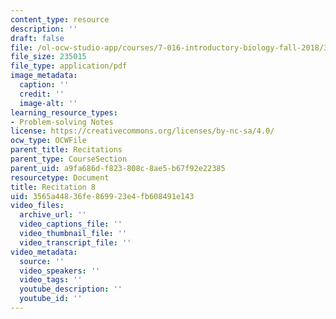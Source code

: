 ```yaml
---
content_type: resource
description: ''
draft: false
file: /ol-ocw-studio-app/courses/7-016-introductory-biology-fall-2018/3565a44836fe869923e4fb608491e143_MIT7_016F18rec8.pdf
file_size: 235015
file_type: application/pdf
image_metadata:
  caption: ''
  credit: ''
  image-alt: ''
learning_resource_types:
- Problem-solving Notes
license: https://creativecommons.org/licenses/by-nc-sa/4.0/
ocw_type: OCWFile
parent_title: Recitations
parent_type: CourseSection
parent_uid: a9fa686d-f823-808c-8ae5-b67f92e22385
resourcetype: Document
title: Recitation 8
uid: 3565a448-36fe-8699-23e4-fb608491e143
video_files:
  archive_url: ''
  video_captions_file: ''
  video_thumbnail_file: ''
  video_transcript_file: ''
video_metadata:
  source: ''
  video_speakers: ''
  video_tags: ''
  youtube_description: ''
  youtube_id: ''
---
```

